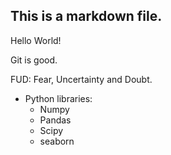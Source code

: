 ## This is a markdown file.

Hello World!

Git is good.

FUD: Fear, Uncertainty and Doubt.

* Python libraries:
    * Numpy
    * Pandas
    * Scipy
    * seaborn
